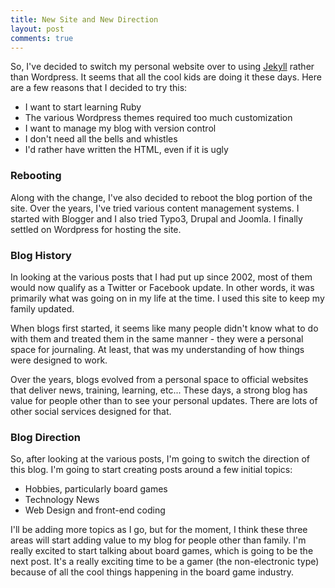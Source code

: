 ```yaml
---
title: New Site and New Direction
layout: post
comments: true
---
```


So, I've decided to switch my personal website over to using [Jekyll][1] rather than Wordpress. It seems that all the cool kids are doing it these days. Here are a few reasons that I decided to try this:

* I want to start learning Ruby
* The various Wordpress themes required too much customization
* I want to manage my blog with version control
* I don't need all the bells and whistles
* I'd rather have written the HTML, even if it is ugly

<!--more-->

### Rebooting

Along with the change, I've also decided to reboot the blog portion of the site. Over the years, I've tried various content management systems. I started with Blogger and I also tried Typo3, Drupal and Joomla. I finally settled on Wordpress for hosting the site.

### Blog History

In looking at the various posts that I had put up since 2002, most of them would now qualify as a Twitter or Facebook update. In other words, it was primarily what was going on in my life at the time. I used this site to keep my family updated.

When blogs first started, it seems like many people didn't know what to do with them and treated them in the same manner - they were a personal space for journaling. At least, that was my understanding of how things were designed to work.

Over the years, blogs evolved from a personal space to official websites that deliver news, training, learning, etc... These days, a strong blog has value for people other than to see your personal updates. There are lots of other social services designed for that.

### Blog Direction

So, after looking at the various posts, I'm going to switch the direction of this blog. I'm going to start creating posts around a few initial topics:

* Hobbies, particularly board games
* Technology News
* Web Design and front-end coding

I'll be adding more topics as I go, but for the moment, I think these three areas will start adding value to my blog for people other than family. I'm really excited to start talking about board games, which is going to be the next post. It's a really exciting time to be a gamer (the non-electronic type) because of all the cool things happening in the board game industry.

[1]: http://jekyllrb.com
